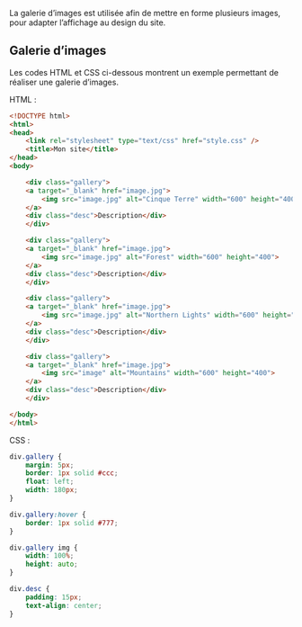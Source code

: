 La galerie d’images est utilisée afin de mettre en forme plusieurs images, pour adapter l’affichage au design du site. 

## Galerie d’images 

Les codes HTML et CSS ci-dessous montrent un exemple permettant de réaliser une galerie d’images.

HTML :

```html
<!DOCTYPE html>
<html>
<head>
	<link rel="stylesheet" type="text/css" href="style.css" />
	<title>Mon site</title>
</head>
<body>

    <div class="gallery">
    <a target="_blank" href="image.jpg">
        <img src="image.jpg" alt="Cinque Terre" width="600" height="400">
    </a>
    <div class="desc">Description</div>
    </div>

    <div class="gallery">
    <a target="_blank" href="image.jpg">
        <img src="image.jpg" alt="Forest" width="600" height="400">
    </a>
    <div class="desc">Description</div>
    </div>

    <div class="gallery">
    <a target="_blank" href="image.jpg">
        <img src="image.jpg" alt="Northern Lights" width="600" height="400">
    </a>
    <div class="desc">Description</div>
    </div>

    <div class="gallery">
    <a target="_blank" href="image.jpg">
        <img src="image" alt="Mountains" width="600" height="400">
    </a>
    <div class="desc">Description</div>
    </div>

</body>
</html>
```

CSS :

```css
div.gallery {
    margin: 5px;
    border: 1px solid #ccc;
    float: left;
    width: 180px;
}

div.gallery:hover {
    border: 1px solid #777;
}

div.gallery img {
    width: 100%;
    height: auto;
}

div.desc {
    padding: 15px;
    text-align: center;
}
```